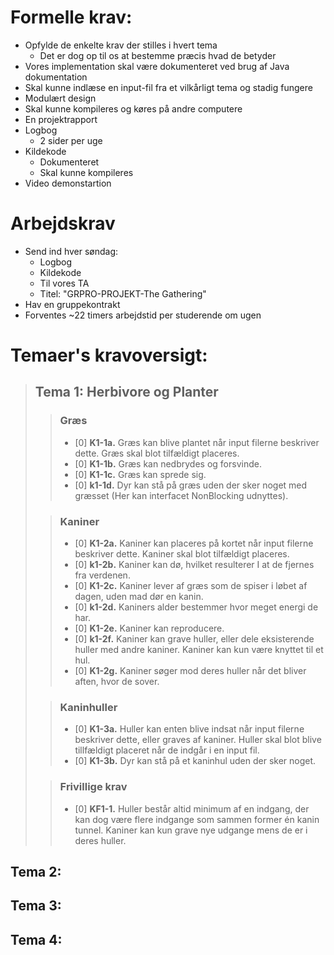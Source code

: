 # Formelle krav:
- Opfylde de enkelte krav der stilles i hvert tema
  - Det er dog op til os at bestemme præcis hvad de betyder
- Vores implementation skal være dokumenteret ved brug af Java dokumentation
- Skal kunne indlæse en input-fil fra et vilkårligt tema og stadig fungere
- Modulært design
- Skal kunne kompileres og køres på andre computere
- En projektrapport
- Logbog
  - 2 sider per uge
- Kildekode
  - Dokumenteret
  - Skal kunne kompileres
- Video demonstartion

# Arbejdskrav
- Send ind hver søndag:
  - Logbog
  - Kildekode
  - Til vores TA
  - Titel: "GRPRO-PROJEKT-The Gathering"
- Hav en gruppekontrakt
- Forventes ~22 timers arbejdstid per studerende om ugen

# Temaer's kravoversigt:

>## Tema 1: Herbivore og Planter
>>### Græs
>>- [0] **K1-1a.** Græs kan blive plantet når input filerne beskriver dette.
Græs skal blot tilfældigt placeres.
>>- [0] **K1-1b.** Græs kan nedbrydes og forsvinde.
>>- [0] **K1-1c.** Græs kan sprede sig.
>>- [0] **k1-1d.** Dyr kan stå på græs uden der sker noget med græsset
(Her kan interfacet NonBlocking udnyttes).
>
>>### Kaniner
>>- [0] **K1-2a.** Kaniner kan placeres på kortet når input filerne beskriver dette.
Kaniner skal blot tilfældigt placeres.
>>- [0] **k1-2b.** Kaniner kan dø, hvilket resulterer I at de fjernes fra verdenen.
>>- [0] **K1-2c.** Kaniner lever af græs som de spiser i løbet af dagen,
uden mad dør en kanin.
>>- [0] **k1-2d.** Kaniners alder bestemmer hvor meget energi de har.
>>- [0] **K1-2e.** Kaniner kan reproducere.
>>- [0] **k1-2f.** Kaniner kan grave huller, eller dele eksisterende huller
med andre kaniner. Kaniner kan kun være knyttet til et hul.
>>- [0] **K1-2g.** Kaniner søger mod deres huller når det bliver aften, hvor de sover.
>
>>### Kaninhuller
>>- [0] **K1-3a.** Huller kan enten blive indsat når input filerne beskriver dette,
eller graves af kaniner. Huller skal blot blive tillfældigt placeret
når de indgår i en input fil.
>>- [0] **K1-3b.** Dyr kan stå på et kaninhul uden der sker noget.
>
>>### Frivillige krav
>>- [0] **KF1-1.** Huller består altid minimum af en indgang,
der kan dog være flere indgange som sammen former én kanin tunnel.
Kaniner kan kun grave nye udgange mens de er i deres huller.

## Tema 2:
## Tema 3:
## Tema 4: